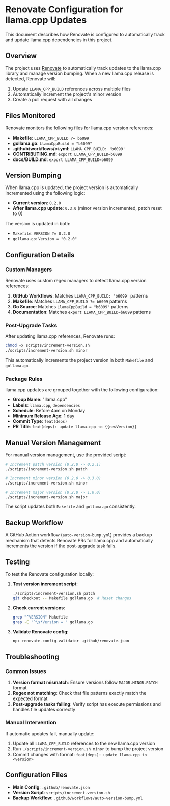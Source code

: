 # Renovate Configuration for llama.cpp Updates

This document describes how Renovate is configured to automatically track and update llama.cpp dependencies in this project.

## Overview

The project uses [Renovate](https://docs.renovatebot.com/) to automatically track updates to the llama.cpp library and manage version bumping. When a new llama.cpp release is detected, Renovate will:

1. Update `LLAMA_CPP_BUILD` references across multiple files
2. Automatically increment the project's minor version
3. Create a pull request with all changes

## Files Monitored

Renovate monitors the following files for llama.cpp version references:

- **Makefile**: `LLAMA_CPP_BUILD ?= b6099`
- **gollama.go**: `LlamaCppBuild = "b6099"`
- **.github/workflows/ci.yml**: `LLAMA_CPP_BUILD: 'b6099'`
- **CONTRIBUTING.md**: `export LLAMA_CPP_BUILD=b6099`
- **docs/BUILD.md**: `export LLAMA_CPP_BUILD=b6099`

## Version Bumping

When llama.cpp is updated, the project version is automatically incremented using the following logic:

- **Current version**: `0.2.0`
- **After llama.cpp update**: `0.3.0` (minor version incremented, patch reset to 0)

The version is updated in both:
- `Makefile`: `VERSION ?= 0.2.0`
- `gollama.go`: `Version = "0.2.0"`

## Configuration Details

### Custom Managers

Renovate uses custom regex managers to detect llama.cpp version references:

1. **GitHub Workflows**: Matches `LLAMA_CPP_BUILD: 'b6099'` patterns
2. **Makefile**: Matches `LLAMA_CPP_BUILD ?= b6099` patterns  
3. **Go Source**: Matches `LlamaCppBuild = "b6099"` patterns
4. **Documentation**: Matches `export LLAMA_CPP_BUILD=b6099` patterns

### Post-Upgrade Tasks

After updating llama.cpp references, Renovate runs:

```bash
chmod +x scripts/increment-version.sh
./scripts/increment-version.sh minor
```

This automatically increments the project version in both `Makefile` and `gollama.go`.

### Package Rules

llama.cpp updates are grouped together with the following configuration:

- **Group Name**: "llama.cpp"
- **Labels**: `llama.cpp`, `dependencies`
- **Schedule**: Before 4am on Monday
- **Minimum Release Age**: 1 day
- **Commit Type**: `feat(deps)`
- **PR Title**: `feat(deps): update llama.cpp to {{newVersion}}`

## Manual Version Management

For manual version management, use the provided script:

```bash
# Increment patch version (0.2.0 -> 0.2.1)
./scripts/increment-version.sh patch

# Increment minor version (0.2.0 -> 0.3.0)  
./scripts/increment-version.sh minor

# Increment major version (0.2.0 -> 1.0.0)
./scripts/increment-version.sh major
```

The script updates both `Makefile` and `gollama.go` consistently.

## Backup Workflow

A GitHub Action workflow (`auto-version-bump.yml`) provides a backup mechanism that detects Renovate PRs for llama.cpp and automatically increments the version if the post-upgrade task fails.

## Testing

To test the Renovate configuration locally:

1. **Test version increment script**:
   ```bash
   ./scripts/increment-version.sh patch
   git checkout -- Makefile gollama.go  # Reset changes
   ```

2. **Check current versions**:
   ```bash
   grep "^VERSION" Makefile
   grep -E "^\s*Version = " gollama.go
   ```

3. **Validate Renovate config**:
   ```bash
   npx renovate-config-validator .github/renovate.json
   ```

## Troubleshooting

### Common Issues

1. **Version format mismatch**: Ensure versions follow `MAJOR.MINOR.PATCH` format
2. **Regex not matching**: Check that file patterns exactly match the expected format
3. **Post-upgrade tasks failing**: Verify script has execute permissions and handles file updates correctly

### Manual Intervention

If automatic updates fail, manually update:

1. Update all `LLAMA_CPP_BUILD` references to the new llama.cpp version
2. Run `./scripts/increment-version.sh minor` to bump the project version
3. Commit changes with format: `feat(deps): update llama.cpp to <version>`

## Configuration Files

- **Main Config**: `.github/renovate.json`
- **Version Script**: `scripts/increment-version.sh`
- **Backup Workflow**: `.github/workflows/auto-version-bump.yml`

